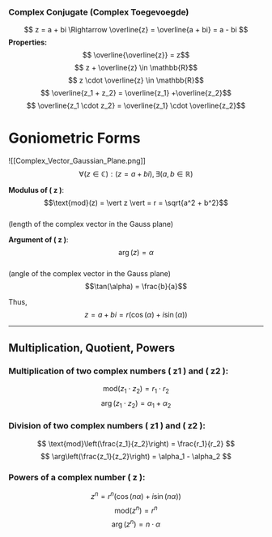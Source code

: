 ### Complex Conjugate (Complex Toegevoegde)
$$ z = a + bi \Rightarrow \overline{z} = \overline{a + bi} = a - bi $$
**Properties:**
$$ \overline{\overline{z}} = z$$
$$ z + \overline{z} \in \mathbb{R}$$
$$ z \cdot \overline{z} \in \mathbb{R}$$
$$ \overline{z_1 + z_2} = \overline{z_1} +\overline{z_2}$$
$$ \overline{z_1 \cdot z_2} = \overline{z_1} \cdot \overline{z_2}$$
# Goniometric Forms
![[Complex_Vector_Gaussian_Plane.png]]
$$\forall (z \in \mathbb{C} ): ( z = a + bi ), \exists ( a, b \in \mathbb{R} )$$

**Modulus of \( z \)**:  
  $$\text{mod}(z) = \vert z \vert = r = \sqrt{a^2 + b^2}$$  
  (length of the complex vector in the Gauss plane)

**Argument of \( z \)**:  
  $$\arg(z) = \alpha $$  
  (angle of the complex vector in the Gauss plane)  
  $$\tan(\alpha) = \frac{b}{a}$$

Thus,  
$$ z = a + bi = r(\cos(\alpha) + i \sin(\alpha)) $$

---

## Multiplication, Quotient, Powers

### Multiplication of two complex numbers \( z1 \) and \( z2 \):

$$ \text{mod}(z_1 \cdot z_2) = r_1 \cdot r_2 $$
$$ \arg(z_1 \cdot z_2) = \alpha_1 + \alpha_2 $$

### Division of two complex numbers \( z1 \) and \( z2 \):

$$ \text{mod}\left(\frac{z_1}{z_2}\right) = \frac{r_1}{r_2} $$
$$ \arg\left(\frac{z_1}{z_2}\right) = \alpha_1 - \alpha_2 $$

### Powers of a complex number \( z \):

$$ z^n = r^n \left( \cos(n \alpha) + i \sin(n \alpha) \right) $$
$$ \text{mod}(z^n) = r^n $$
$$ \arg(z^n) = n \cdot \alpha $$
